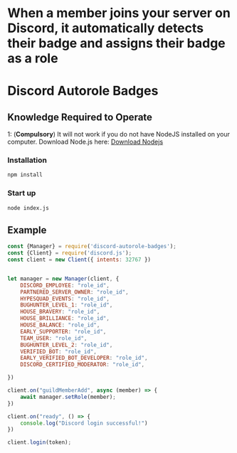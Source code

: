 # When a member joins your server on Discord, it automatically detects their badge and assigns their badge as a role


# Discord Autorole Badges

## Knowledge Required to Operate
1: (<strong>Compulsory</strong>) It will not work if you do not have NodeJS installed on your computer. Download Node.js here: [Download Nodejs](https://nodejs.org)

### Installation
```md
npm install
```

### Start up
```md
node index.js
```

## Example
```js
const {Manager} = require('discord-autorole-badges');
const {Client} = require('discord.js');
const client = new Client({ intents: 32767 })


let manager = new Manager(client, {
    DISCORD_EMPLOYEE: "role_id",
    PARTNERED_SERVER_OWNER: "role_id",
    HYPESQUAD_EVENTS: "role_id",
    BUGHUNTER_LEVEL_1: "role_id",
    HOUSE_BRAVERY: "role_id",
    HOUSE_BRILLIANCE: "role_id",
    HOUSE_BALANCE: "role_id",
    EARLY_SUPPORTER: "role_id",
    TEAM_USER: "role_id",
    BUGHUNTER_LEVEL_2: "role_id",
    VERIFIED_BOT: "role_id",
    EARLY_VERIFIED_BOT_DEVELOPER: "role_id",
    DISCORD_CERTIFIED_MODERATOR: "role_id",

})

client.on("guildMemberAdd", async (member) => {
    await manager.setRole(member);
})

client.on("ready", () => {
    console.log("Discord login successful!")
})

client.login(token);

```
